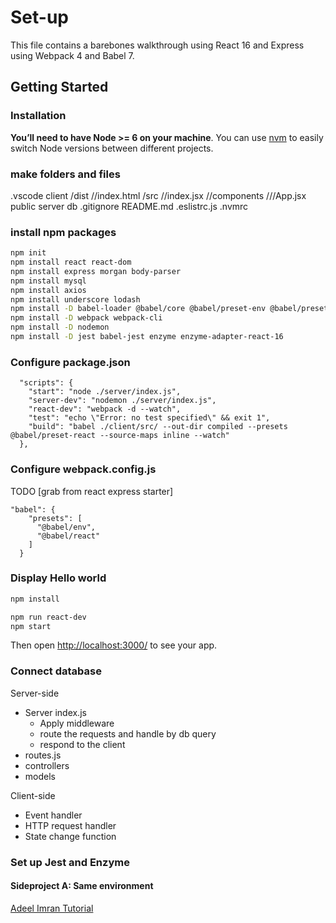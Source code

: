 # Set-up
This file contains a barebones walkthrough using React 16 and Express using Webpack 4 and Babel 7.

## Getting Started

### Installation

**You’ll need to have Node >= 6 on your machine**. You can use [nvm](https://github.com/creationix/nvm#installation) to easily switch Node versions between different projects.

### make folders and files
.vscode
client
/dist
//index.html
/src
//index.jsx
//components
///App.jsx
public
server
db
.gitignore
README.md
.eslistrc.js
.nvmrc


### install npm packages

```sh
npm init
npm install react react-dom
npm install express morgan body-parser
npm install mysql
npm install axios
npm install underscore lodash
npm install -D babel-loader @babel/core @babel/preset-env @babel/preset-react @babel/cli @babel/polyfill
npm install -D webpack webpack-cli
npm install -D nodemon
npm install -D jest babel-jest enzyme enzyme-adapter-react-16
```

### Configure package.json

```
  "scripts": {
    "start": "node ./server/index.js",
    "server-dev": "nodemon ./server/index.js",
    "react-dev": "webpack -d --watch",
    "test": "echo \"Error: no test specified\" && exit 1",
    "build": "babel ./client/src/ --out-dir compiled --presets @babel/preset-react --source-maps inline --watch"
  },
```

### Configure webpack.config.js

TODO [grab from react express starter]

```
"babel": {
    "presets": [
      "@babel/env",
      "@babel/react"
    ]
  }
```

### Display Hello world

```sh
npm install
```

```sh
npm run react-dev
npm start
```

Then open [http://localhost:3000/](http://localhost:3000/) to see your app.

### Connect database

Server-side
- Server index.js 
  - Apply middleware
  - route the requests and handle by db query
  - respond to the client
- routes.js 
- controllers
- models

Client-side
- Event handler
- HTTP request handler
- State change function

### Set up Jest and Enzyme

#### Sideproject A: Same environment


[Adeel Imran Tutorial](https://www.freecodecamp.org/news/how-to-combine-webpack-4-and-babel-7-to-create-a-fantastic-react-app-845797e036ff/)




<br>